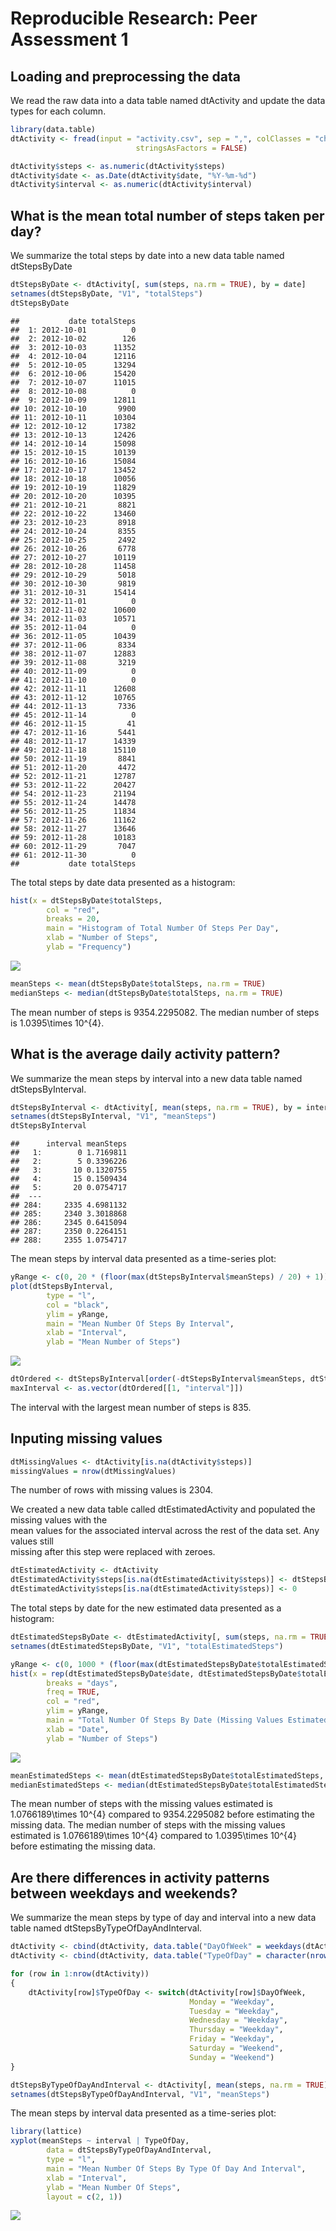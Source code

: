 # Reproducible Research: Peer Assessment 1


## Loading and preprocessing the data

We read the raw data into a data table named dtActivity and update the data types for each column.


```r
library(data.table)
dtActivity <- fread(input = "activity.csv", sep = ",", colClasses = "character",
							stringsAsFactors = FALSE)

dtActivity$steps <- as.numeric(dtActivity$steps)
dtActivity$date <- as.Date(dtActivity$date, "%Y-%m-%d")
dtActivity$interval <- as.numeric(dtActivity$interval)
```




## What is the mean total number of steps taken per day?
  
We summarize the total steps by date into a new data table named dtStepsByDate


```r
dtStepsByDate <- dtActivity[, sum(steps, na.rm = TRUE), by = date]
setnames(dtStepsByDate, "V1", "totalSteps")
dtStepsByDate
```

```
##           date totalSteps
##  1: 2012-10-01          0
##  2: 2012-10-02        126
##  3: 2012-10-03      11352
##  4: 2012-10-04      12116
##  5: 2012-10-05      13294
##  6: 2012-10-06      15420
##  7: 2012-10-07      11015
##  8: 2012-10-08          0
##  9: 2012-10-09      12811
## 10: 2012-10-10       9900
## 11: 2012-10-11      10304
## 12: 2012-10-12      17382
## 13: 2012-10-13      12426
## 14: 2012-10-14      15098
## 15: 2012-10-15      10139
## 16: 2012-10-16      15084
## 17: 2012-10-17      13452
## 18: 2012-10-18      10056
## 19: 2012-10-19      11829
## 20: 2012-10-20      10395
## 21: 2012-10-21       8821
## 22: 2012-10-22      13460
## 23: 2012-10-23       8918
## 24: 2012-10-24       8355
## 25: 2012-10-25       2492
## 26: 2012-10-26       6778
## 27: 2012-10-27      10119
## 28: 2012-10-28      11458
## 29: 2012-10-29       5018
## 30: 2012-10-30       9819
## 31: 2012-10-31      15414
## 32: 2012-11-01          0
## 33: 2012-11-02      10600
## 34: 2012-11-03      10571
## 35: 2012-11-04          0
## 36: 2012-11-05      10439
## 37: 2012-11-06       8334
## 38: 2012-11-07      12883
## 39: 2012-11-08       3219
## 40: 2012-11-09          0
## 41: 2012-11-10          0
## 42: 2012-11-11      12608
## 43: 2012-11-12      10765
## 44: 2012-11-13       7336
## 45: 2012-11-14          0
## 46: 2012-11-15         41
## 47: 2012-11-16       5441
## 48: 2012-11-17      14339
## 49: 2012-11-18      15110
## 50: 2012-11-19       8841
## 51: 2012-11-20       4472
## 52: 2012-11-21      12787
## 53: 2012-11-22      20427
## 54: 2012-11-23      21194
## 55: 2012-11-24      14478
## 56: 2012-11-25      11834
## 57: 2012-11-26      11162
## 58: 2012-11-27      13646
## 59: 2012-11-28      10183
## 60: 2012-11-29       7047
## 61: 2012-11-30          0
##           date totalSteps
```



The total steps by date data presented as a histogram:


```r
hist(x = dtStepsByDate$totalSteps,
		col = "red",
		breaks = 20,
		main = "Histogram of Total Number Of Steps Per Day",
		xlab = "Number of Steps",
		ylab = "Frequency")
```

![](PA1_template_files/figure-html/summaryDateHistogram-1.png) 



```r
meanSteps <- mean(dtStepsByDate$totalSteps, na.rm = TRUE)
medianSteps <- median(dtStepsByDate$totalSteps, na.rm = TRUE)
```

The mean number of steps is 9354.2295082.
The median number of steps is 1.0395\times 10^{4}.




## What is the average daily activity pattern?

We summarize the mean steps by interval into a new data table named dtStepsByInterval.


```r
dtStepsByInterval <- dtActivity[, mean(steps, na.rm = TRUE), by = interval]
setnames(dtStepsByInterval, "V1", "meanSteps")
dtStepsByInterval
```

```
##      interval meanSteps
##   1:        0 1.7169811
##   2:        5 0.3396226
##   3:       10 0.1320755
##   4:       15 0.1509434
##   5:       20 0.0754717
##  ---                   
## 284:     2335 4.6981132
## 285:     2340 3.3018868
## 286:     2345 0.6415094
## 287:     2350 0.2264151
## 288:     2355 1.0754717
```


The mean steps by interval data presented as a time-series plot:


```r
yRange <- c(0, 20 * (floor(max(dtStepsByInterval$meanSteps) / 20) + 1))
plot(dtStepsByInterval,
		type = "l",
		col = "black",
		ylim = yRange,
		main = "Mean Number Of Steps By Interval",
		xlab = "Interval",
		ylab = "Mean Number of Steps")
```

![](PA1_template_files/figure-html/summaryIntervalPlot-1.png) 




```r
dtOrdered <- dtStepsByInterval[order(-dtStepsByInterval$meanSteps, dtStepsByInterval$interval)]
maxInterval <- as.vector(dtOrdered[[1, "interval"]])
```

The interval with the largest mean number of steps is 835.




## Inputing missing values


```r
dtMissingValues <- dtActivity[is.na(dtActivity$steps)]
missingValues = nrow(dtMissingValues)
```

The number of rows with missing values is 2304.

We created a new data table called dtEstimatedActivity and populated the missing values with the  
mean values for the associated interval across the rest of the data set.  Any values still  
missing after this step were replaced with zeroes.


```r
dtEstimatedActivity <- dtActivity
dtEstimatedActivity$steps[is.na(dtEstimatedActivity$steps)] <- dtStepsByInterval[interval == dtEstimatedActivity$interval[is.na(dtEstimatedActivity$steps)]]$meanSteps
dtEstimatedActivity$steps[is.na(dtEstimatedActivity$steps)] <- 0
```


The total steps by date for the new estimated data presented as a histogram:


```r
dtEstimatedStepsByDate <- dtEstimatedActivity[, sum(steps, na.rm = TRUE), by = date]
setnames(dtEstimatedStepsByDate, "V1", "totalEstimatedSteps")

yRange <- c(0, 1000 * (floor(max(dtEstimatedStepsByDate$totalEstimatedSteps) / 1000) + 1))
hist(x = rep(dtEstimatedStepsByDate$date, dtEstimatedStepsByDate$totalEstimatedSteps),
		breaks = "days",
		freq = TRUE,
		col = "red",
		ylim = yRange,
		main = "Total Number Of Steps By Date (Missing Values Estimated)",
		xlab = "Date",
		ylab = "Number of Steps")
```

![](PA1_template_files/figure-html/summaryEstimatedHistogram-1.png) 



```r
meanEstimatedSteps <- mean(dtEstimatedStepsByDate$totalEstimatedSteps, na.rm = TRUE)
medianEstimatedSteps <- median(dtEstimatedStepsByDate$totalEstimatedSteps, na.rm = TRUE)
```

The mean number of steps with the missing values estimated is 1.0766189\times 10^{4} compared to 9354.2295082 before estimating the missing data.
The median number of steps with the missing values estimated is 1.0766189\times 10^{4} compared to 1.0395\times 10^{4} before estimating the missing data.


## Are there differences in activity patterns between weekdays and weekends?

We summarize the mean steps by type of day and interval into a new data table
named dtStepsByTypeOfDayAndInterval.


```r
dtActivity <- cbind(dtActivity, data.table("DayOfWeek" = weekdays(dtActivity$date)))
dtActivity <- cbind(dtActivity, data.table("TypeOfDay" = character(nrow(dtActivity))))

for (row in 1:nrow(dtActivity))
{
	dtActivity[row]$TypeOfDay <- switch(dtActivity[row]$DayOfWeek,
										Monday = "Weekday",
										Tuesday = "Weekday",
										Wednesday = "Weekday",
										Thursday = "Weekday",
										Friday = "Weekday",
										Saturday = "Weekend",
										Sunday = "Weekend")
}

dtStepsByTypeOfDayAndInterval <- dtActivity[, mean(steps, na.rm = TRUE), by = c("TypeOfDay", "interval")]
setnames(dtStepsByTypeOfDayAndInterval, "V1", "meanSteps")
```


The mean steps by interval data presented as a time-series plot:


```r
library(lattice)
xyplot(meanSteps ~ interval | TypeOfDay,
		data = dtStepsByTypeOfDayAndInterval,
		type = "l",
		main = "Mean Number Of Steps By Type Of Day And Interval",
		xlab = "Interval",
		ylab = "Mean Number Of Steps",
		layout = c(2, 1))
```

![](PA1_template_files/figure-html/summaryTypeOfDayAndIntervalPlot-1.png) 

